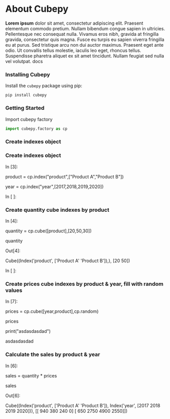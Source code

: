 # About Cubepy

**Lorem ipsum** dolor sit amet, consectetur adipiscing elit. Praesent elementum commodo pretium. Nullam bibendum congue sapien in ultricies. Pellentesque nec consequat nulla. Vivamus eros nibh, gravida at fringilla gravida, consectetur quis magna. Fusce eu turpis eu sapien viverra fringilla eu at purus. Sed tristique arcu non dui auctor maximus. Praesent eget ante odio. Ut convallis tellus molestie, iaculis leo eget, rhoncus tellus. Suspendisse pharetra aliquet ex sit amet tincidunt. Nullam feugiat sed nulla vel volutpat. docs


### Installing Cubepy

Install the  `cubepy`  package using pip:
```
pip install cubepy
```


### Getting Started

Import cubepy factory
```python
import cubepy.factory as cp
```
  
### Create indexes object

### Create indexes object

In [3]:

product = cp.index("product",["Product A","Product B"])

year = cp.index("year",[2017,2018,2019,2020])

In [ ]:

### Create quantity cube indexes by product

In [4]:

quantity = cp.cube([product],[20,50,30])

quantity

Out[4]:

Cube((Index('product', ['Product A' 'Product B']),), [20 50])

In [ ]:

### Create prices cube indexes by product & year, fill with random values

In [7]:

prices = cp.cube([year,product],cp.random)

prices

print("asdasdasdad")

asdasdasdad

### Calculate the sales by product & year[](http://localhost:8888/notebooks/Test%20Cubepy.ipynb#Calculate-the-sales-by-product-&-year)

In [6]:

sales = quantity * prices

sales

Out[6]:

Cube((Index('product', ['Product A' 'Product B']), Index('year', [2017 2018 2019 2020])), [[ 940  380  240    0]
 [ 650 2750 4900 2550]])

<!--stackedit_data:
eyJoaXN0b3J5IjpbLTExNjc0NjY2ODAsMTU0NDAwNjQxLC0xMj
Y3NzA1OTY3LC0yNDM4MjAzMjgsMTQyMjE3NDQwNiwtMTMwMzQw
NDUxOCw0NjYyMjQyNjAsOTAxNTM4MDk2LDI2ODIxNDYzNl19
-->